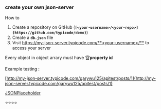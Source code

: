 ### create your own json-server

How to

1. Create a repository on GitHub (**`[<your-username>/<your-repo>](https://github.com/typicode/demo)`**)
2. Create a **`db.json`** file
3. Visit [https://my-json-server.typicode.com/**<your-username>/<your-repo>**](https://my-json-server.typicode.com/typicode/demo) to access your server

Every object in object arrary must have 🏆**property id**

Example testing :

[http://my-json-server.typicode.com/garywu125/apitest/posts/1](http://my-json-server.typicode.com/garywu125/apitest/posts/1)


[JSONPlaceholder](https://jsonplaceholder.typicode.com/)

⭐⭐⭐⭐